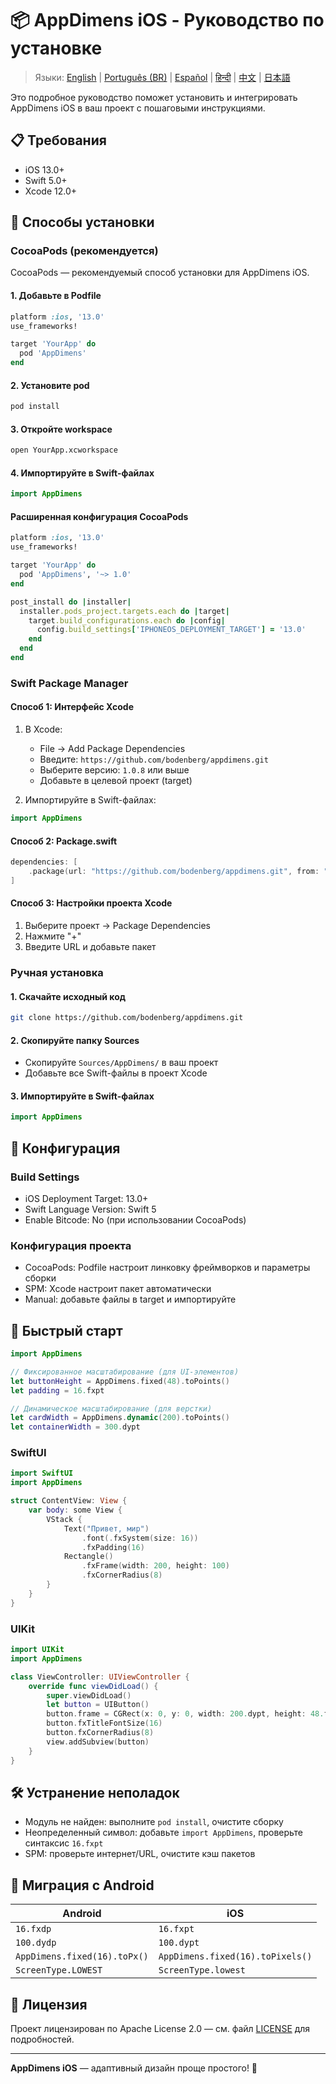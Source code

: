 # 📦 AppDimens iOS - Руководство по установке

> Языки: [English](../../../iOS/INSTALLATION.md) | [Português (BR)](../../pt-BR/iOS/INSTALLATION.md) | [Español](../../es/iOS/INSTALLATION.md) | [हिन्दी](../../hi/iOS/INSTALLATION.md) | [中文](../../zh/iOS/INSTALLATION.md) | [日本語](../../ja/iOS/INSTALLATION.md)

Это подробное руководство поможет установить и интегрировать AppDimens iOS в ваш проект с пошаговыми инструкциями.

## 📋 Требования

- iOS 13.0+
- Swift 5.0+
- Xcode 12.0+

## 🚀 Способы установки

### CocoaPods (рекомендуется)

CocoaPods — рекомендуемый способ установки для AppDimens iOS.

#### 1. Добавьте в Podfile

```ruby
platform :ios, '13.0'
use_frameworks!

target 'YourApp' do
  pod 'AppDimens'
end
```

#### 2. Установите pod

```bash
pod install
```

#### 3. Откройте workspace

```bash
open YourApp.xcworkspace
```

#### 4. Импортируйте в Swift-файлах

```swift
import AppDimens
```

#### Расширенная конфигурация CocoaPods

```ruby
platform :ios, '13.0'
use_frameworks!

target 'YourApp' do
  pod 'AppDimens', '~> 1.0'
end

post_install do |installer|
  installer.pods_project.targets.each do |target|
    target.build_configurations.each do |config|
      config.build_settings['IPHONEOS_DEPLOYMENT_TARGET'] = '13.0'
    end
  end
end
```

### Swift Package Manager

#### Способ 1: Интерфейс Xcode

1. В Xcode:
   - File → Add Package Dependencies
   - Введите: `https://github.com/bodenberg/appdimens.git`
   - Выберите версию: `1.0.8` или выше
   - Добавьте в целевой проект (target)

2. Импортируйте в Swift-файлах:
```swift
import AppDimens
```

#### Способ 2: Package.swift

```swift
dependencies: [
    .package(url: "https://github.com/bodenberg/appdimens.git", from: "1.0.8")
]
```

#### Способ 3: Настройки проекта Xcode

1. Выберите проект → Package Dependencies
2. Нажмите "+"
3. Введите URL и добавьте пакет

### Ручная установка

#### 1. Скачайте исходный код

```bash
git clone https://github.com/bodenberg/appdimens.git
```

#### 2. Скопируйте папку Sources

- Скопируйте `Sources/AppDimens/` в ваш проект
- Добавьте все Swift-файлы в проект Xcode

#### 3. Импортируйте в Swift-файлах

```swift
import AppDimens
```

## 🔧 Конфигурация

### Build Settings

- iOS Deployment Target: 13.0+
- Swift Language Version: Swift 5
- Enable Bitcode: No (при использовании CocoaPods)

### Конфигурация проекта

- CocoaPods: Podfile настроит линковку фреймворков и параметры сборки
- SPM: Xcode настроит пакет автоматически
- Manual: добавьте файлы в target и импортируйте

## 🎯 Быстрый старт

```swift
import AppDimens

// Фиксированное масштабирование (для UI-элементов)
let buttonHeight = AppDimens.fixed(48).toPoints()
let padding = 16.fxpt

// Динамическое масштабирование (для верстки)
let cardWidth = AppDimens.dynamic(200).toPoints()
let containerWidth = 300.dypt
```

### SwiftUI

```swift
import SwiftUI
import AppDimens

struct ContentView: View {
    var body: some View {
        VStack {
            Text("Привет, мир")
                .font(.fxSystem(size: 16))
                .fxPadding(16)
            Rectangle()
                .fxFrame(width: 200, height: 100)
                .fxCornerRadius(8)
        }
    }
}
```

### UIKit

```swift
import UIKit
import AppDimens

class ViewController: UIViewController {
    override func viewDidLoad() {
        super.viewDidLoad()
        let button = UIButton()
        button.frame = CGRect(x: 0, y: 0, width: 200.dypt, height: 48.fxpt)
        button.fxTitleFontSize(16)
        button.fxCornerRadius(8)
        view.addSubview(button)
    }
}
```

## 🛠 Устранение неполадок

- Модуль не найден: выполните `pod install`, очистите сборку
- Неопределенный символ: добавьте `import AppDimens`, проверьте синтаксис `16.fxpt`
- SPM: проверьте интернет/URL, очистите кэш пакетов

## 🔄 Миграция с Android

| Android | iOS |
|---------|-----|
| `16.fxdp` | `16.fxpt` |
| `100.dydp` | `100.dypt` |
| `AppDimens.fixed(16).toPx()` | `AppDimens.fixed(16).toPixels()` |
| `ScreenType.LOWEST` | `ScreenType.lowest` |

## 📄 Лицензия

Проект лицензирован по Apache License 2.0 — см. файл [LICENSE](LICENSE) для подробностей.

---

**AppDimens iOS** — адаптивный дизайн проще простого! 🚀
